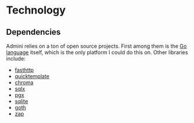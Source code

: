 # Technology

## Dependencies

Admini relies on a ton of open source projects. First among them is the [Go language][1] itself, which is the only platform I could do this on. Other libraries include:

- [fasthttp][2]
- [quicktemplate][3]
- [chroma][4]
- [sqlx][5]
- [pgx][6]
- [sqlite][7]
- [goth][8]
- [zap][9]


[1]: https://golang.org "What a great contribution to the world of engineering"
[2]: https://github.com/valyala/fasthttp "So much faster than the stdlib, and only slightly more annoying to work with"
[3]: https://github.com/valyala/quicktemplate "The only compile-time template engine that lets you control whitespace"
[4]: https://github.com/alecthomas/chroma "Renders a syntax-highlighted table in a surprisingly small amount of time"
[5]: https://github.com/jmoiron/sqlx "Provides enhancements to the stdlib's sql package, super handy"
[6]: https://github.com/jackc/pgx "Handles (most of) the crazy types that PostgreSQL supports"
[7]: https://modernc.org/sqlite "A version of SQLite that was compiled to Go by a machine"
[8]: https://github.com/markbates/goth "Handles OAuth for dozens of providers, works every time"
[9]: https://go.uber.org/zap "Crazy fast logging, with a custom encoder to dump tons of debug info"
